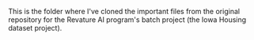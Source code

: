 This is the folder where I've cloned the important files from the original repository for the Revature AI program's batch project (the Iowa Housing dataset project).
